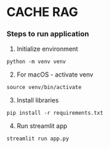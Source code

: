 # CACHE RAG

### Steps to run application

1. Initialize environment 
```
python -m venv venv
```

2. For macOS - activate venv
```
source venv/bin/activate
```

3. Install libraries
```
pip install -r requirements.txt
```

4. Run streamlit app
```
streamlit run app.py
```
